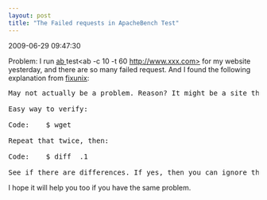 ```yaml
---
layout: post
title: "The Failed requests in ApacheBench Test"
---
```


<p class='meta'>2009-06-29 09:47:30</p>

Problem: I run <a href="http://httpd.apache.org/docs/2.0/programs/ab.html">ab </a>test<ab -c 10 -t 60 http://www.xxx.com> for my website yesterday, and there are so many failed request. 
And I found the following explanation from <a href="http://fixunix.com/linux/269587-apache-benchmark.html">fixunix</a>:
<pre  name="code" class="html">
May not actually be a problem. Reason? It might be a site that serves dynamic context (such as different cookie IDs mentioned) where the file size changes between each query. 

Easy way to verify: 

Code:	 $ wget <url>	

Repeat that twice, then: 

Code:	 $ diff <retrieved filename> <retrieved filename>.1	

See if there are differences. If yes, then you can ignore the length-related failures. If no, it's some other cause and need to investigate further.
</pre>

I hope it will help you too if you have the same problem.